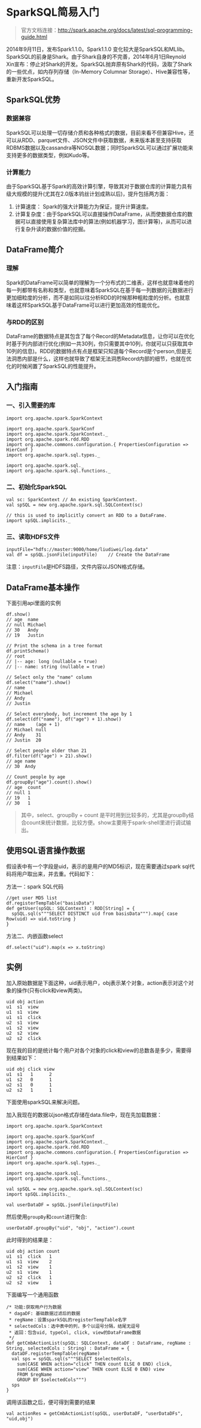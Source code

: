 # SparkSQL简易入门

> 官方文档连接：[http:\/\/spark.apache.org\/docs\/latest\/sql-programming-guide.html](http://spark.apache.org/docs/latest/sql-programming-guide.html)

2014年9月11日，发布Spark1.1.0。Spark1.1.0 变化较大是SparkSQL和MLlib。SparkSQL的前身是Shark。由于Shark自身的不完善，2014年6月1日Reynold Xin宣布：停止对Shark的开发。SparkSQL抛弃原有Shark的代码，汲取了Shark的一些优点，如内存列存储（In-Memory Columnar Storage）、Hive兼容性等，重新开发SparkSQL。

## SparkSQL优势

### 数据兼容

SparkSQL可以处理一切存储介质和各种格式的数据，目前来看不但兼容Hive，还可以从RDD、parquet文件、JSON文件中获取数据，未来版本甚至支持获取RDBMS数据以及cassandra等NOSQL数据；同时SparkSQL可以通过扩展功能来支持更多的数据类型，例如Kudo等。

### 计算能力

由于SparkSQL基于Spark的高效计算引擎，导致其对于数据仓库的计算能力具有级大规模的提升\(尤其在2.0版本钨丝计划成熟以后\)，提升包括两方面：

1. 计算速度： Spark的强大计算能力为保证，提升计算速度。
2. 计算复杂度：由于SparkSQL可以直接操作DataFrame，从而使数据仓库的数据可以直接使用复杂算法库中的算法\(例如机器学习，图计算等\)，从而可以进行复杂升读的数据价值的挖掘。

## DataFrame简介

### 理解

Spark的DataFrame可以简单的理解为一个分布式的二维表，这样也就意味着他的每一列都带有名称和类型，也就意味着SparkSQL在基于每一列数据的元数据进行更加细粒度的分析，而不是如同以往分析RDD的时候那种粗粒度的分析。也就意味着这样SparkSQL基于DataFrame可以进行更加高效的性能优化。

### 与RDD的区别

DataFrame的数据特点是其包含了每个Record的Metadata信息，让你可以在优化时基于列内部进行优化\(例如一共30列，你只需要其中10列，你就可以只获取其中10列的信息\)。RDD的数据特点有点是框架只知道每个Record是个person,但是无法洞悉内部是什么，这样也就导致了框架无法洞悉Record内部的细节，也就在优化的时候闲置了SparkSQL的性能提升。

## 入门指南

### 一、引入需要的库

```text
import org.apache.spark.SparkContext

import org.apache.spark.SparkConf
import org.apache.spark.SparkContext._
import org.apache.spark.rdd.RDD
import org.apache.commons.configuration.{ PropertiesConfiguration => HierConf }
import org.apache.spark.sql.types._

import org.apache.spark.sql._
import org.apache.spark.sql.functions._
```

### 二、初始化SparkSQL

```text
val sc: SparkContext // An existing SparkContext.
val spSQL = new org.apache.spark.sql.SQLContext(sc)

// this is used to implicitly convert an RDD to a DataFrame.
import spSQL.implicits._
```

### 三、读取HDFS文件

```text
inputFile="hdfs://master:9000/home/liudiwei/log.data"
val df = spSQL.jsonFile(inputFile)    // Create the DataFrame
```

注意：`inputFile`是HDFS路径，文件内容以JSON格式存储。

## DataFrame基本操作

下面引用api里面的实例

```text
df.show()
// age  name
// null Michael
// 30   Andy
// 19   Justin

// Print the schema in a tree format
df.printSchema()
// root
// |-- age: long (nullable = true)
// |-- name: string (nullable = true)

// Select only the "name" column
df.select("name").show()
// name
// Michael
// Andy
// Justin

// Select everybody, but increment the age by 1
df.select(df("name"), df("age") + 1).show()
// name    (age + 1)
// Michael null
// Andy    31
// Justin  20

// Select people older than 21
df.filter(df("age") > 21).show()
// age name
// 30  Andy

// Count people by age
df.groupBy("age").count().show()
// age  count
// null 1
// 19   1
// 30   1
```

> 其中，select、groupBy + count 是平时用到比较多的，尤其是groupBy结合count来统计数据，比较方便。show主要用于spark-shell里进行调试输出。

## 使用SQL语言操作数据

假设表中有一个字段是uid，表示的是用户的MD5标识，现在需要通过spark sql代码将用户取出来，并去重。代码如下：

方法一：spark SQL代码

```text
//get user MD5 list
df.registerTempTable("basisData")
def getUser(spSQL: SQLContext) : RDD[String] = {
  spSQL.sql(s"""SELECT DISTINCT uid from basisData""").map{ case Row(uid) => uid.toString }
}
```

方法二、内嵌函数select

```text
df.select("uid").map(x => x.toString)
```

## 实例

加入原始数据是下面这种，uid表示用户，obj表示某个对象，action表示对这个对象的操作\(只有click和view两类\)。

```text
uid obj action
u1  s1  view
u1  s1  view
u1  s1  click
u2  s1  view
u1  s2  view
u2  s2  view
u2  s2  click
```

现在我的目的是统计每个用户对各个对象的click和view的总数各是多少，需要得到结果如下：

```text
uid obj click view
u1  s1   1      2
u1  s2   0      1
u2  s1   0      1
u2  s2   1      1
```

下面使用sparkSQL来解决问题。

加入我现在的数据以json格式存储在data.file中，现在先加载数据：

```text
import org.apache.spark.SparkContext

import org.apache.spark.SparkConf
import org.apache.spark.SparkContext._
import org.apache.spark.rdd.RDD
import org.apache.commons.configuration.{ PropertiesConfiguration => HierConf }
import org.apache.spark.sql.types._

import org.apache.spark.sql._
import org.apache.spark.sql.functions._

val spSQL = new org.apache.spark.sql.SQLContext(sc)
import spSQL.implicits._

val userDataDF = spSQL.jsonFile(inputFile)
```

然后使用`groupBy`和`count`进行聚合:

```text
userDataDF.groupBy("uid", "obj", "action").count
```

此时得到的结果是：

```text
uid obj action count
u1  s1  click   1
u1  s1  view    2
u1  s2  view    1
u2  s1  view    1
u2  s2  click   1
u2  s2  view    1
```

下面编写一个通用函数

```text
/* 功能:获取用户行为数据
 * dagaDF: 基础数据过滤后的数据
 * regName：设置sparkSQL的registerTempTable名字 
 * selectedCols：选中表中的列，多个以逗号分隔，结尾无逗号
 * 返回：包含uid, typeCol, click, view的DataFrame数据
 */
def getCmbActionList(spSQL: SQLContext, dataDF : DataFrame, regName : String, selectedCols : String) : DataFrame = {
  dataDF.registerTempTable(regName)
  val sps = spSQL.sql(s"""SELECT $selectedCols, 
    sum(CASE WHEN action="click" THEN count ELSE 0 END) click, 
    sum(CASE WHEN action="view" THEN count ELSE 0 END) view 
    FROM $regName
    GROUP BY $selectedCols""")
  sps
}
```

调用该函数之后，便可得到需要的结果

```text
val actionRes = getCmbActionList(spSQL, userDataDF, "userDataDFs", "uid,obj")
```

